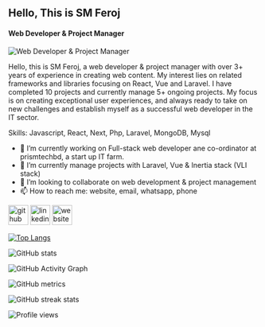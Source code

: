 ## Hello, This is SM Feroj
####  Web Developer & Project Manager
![ Web Developer & Project Manager]( )

Hello, this is SM Feroj, a web developer & project manager with over 3+ years of experience in creating web content. My interest lies on related frameworks and libraries focusing on React, Vue and Laravel. I have completed 10 projects and currently manage 5+ ongoing projects. My focus is on creating exceptional user experiences, and always ready to take on new challenges and establish myself as a successful web developer in the IT sector.

Skills: Javascript, React, Next, Php, Laravel, MongoDB, Mysql

- 🔭 I’m currently working on Full-stack web developer ane co-ordinator at prismtechbd, a start up IT farm. 
- 🌱 I’m currently manage projects with Laravel, Vue & Inertia stack (VLI stack) 
- 👯 I’m looking to collaborate on web development & project management 
- 📫 How to reach me: website, email, whatsapp, phone 


[<img src='https://cdn.jsdelivr.net/npm/simple-icons@3.0.1/icons/github.svg' alt='github' height='40'>](https://github.com/smferoj)  [<img src='https://cdn.jsdelivr.net/npm/simple-icons@3.0.1/icons/linkedin.svg' alt='linkedin' height='40'>](https://www.linkedin.com/in/sm-feroj-94b300249//)  [<img src='https://cdn.jsdelivr.net/npm/simple-icons@3.0.1/icons/icloud.svg' alt='website' height='40'>](www.smferoj.com)  

[![Top Langs](https://github-readme-stats.vercel.app/api/top-langs/?username=smferoj)](https://github.com/anuraghazra/github-readme-stats)

![GitHub stats](https://github-readme-stats.vercel.app/api?username=smferoj&show_icons=true&count_private=true)  

![GitHub Activity Graph](https://activity-graph.herokuapp.com/graph?username=smferoj)  

![GitHub metrics](https://metrics.lecoq.io/smferoj)  

![GitHub streak stats](https://streak-stats.demolab.com/?user=smferoj)  

![Profile views](https://gpvc.arturio.dev/smferoj)  
